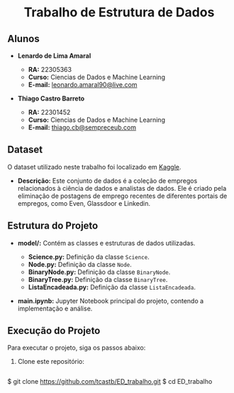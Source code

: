 <h1 align="center">Trabalho de Estrutura de Dados</h1>

## Alunos
- **Lenardo de Lima Amaral**
  - **RA:** 22305363
  - **Curso:** Ciencias de Dados e Machine Learning
  - **E-mail:** leonardo.amaral90@live.com

- **Thiago Castro Barreto**
  - **RA:** 22301452
  - **Curso:** Ciencias de Dados e Machine Learning
  - **E-mail:** thiago.cb@sempreceub.com

## Dataset
O dataset utilizado neste trabalho foi localizado em [Kaggle](https://www.kaggle.com/datasets/shushant/data-science-job-dataset/).
- **Descrição:** Este conjunto de dados é a coleção de empregos relacionados à ciência de dados e analistas de dados. Ele é criado pela eliminação de postagens de emprego recentes de diferentes portais de empregos, como Even, Glassdoor e Linkedin.

## Estrutura do Projeto
- **model/:** Contém as classes e estruturas de dados utilizadas.
  - **Science.py:** Definição da classe `Science`.
  - **Node.py:** Definição da classe `Node`.
  - **BinaryNode.py:** Definição da classe `BinaryNode`.
  - **BinaryTree.py:** Definição da classe `BinaryTree`.
  - **ListaEncadeada.py:** Definição da classe `ListaEncadeada`.

- **main.ipynb:** Jupyter Notebook principal do projeto, contendo a implementação e análise.

## Execução do Projeto
Para executar o projeto, siga os passos abaixo:

1. Clone este repositório:
   ```bash
  $ git clone https://github.com/tcastb/ED_trabalho.git
  $ cd ED_trabalho
